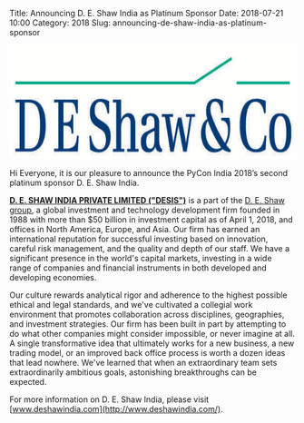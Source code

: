 Title: Announcing D. E. Shaw India as Platinum Sponsor
Date: 2018-07-21 10:00
Category: 2018
Slug: announcing-de-shaw-india-as-platinum-sponsor

<p class="text-center">
	<a href="http://www.deshawindia.com/" target="_blank">
		<img src="https://raw.githubusercontent.com/pythonindia/inpycon2018/master/img/sponsors/DESCO_Logo_2c.jpg" alt="D. E. Shaw India" height="200"/>
	</a>
</p>

Hi Everyone, it is our pleasure to announce the PyCon India 2018’s second platinum sponsor D. E. Shaw India.
<!-- PELICAN_END_SUMMARY -->

**[D. E. SHAW INDIA PRIVATE LIMITED ("DESIS")](http://www.deshawindia.com/)** is a part of the [D. E. Shaw group](http://www.deshaw.com/), a global investment and technology development firm founded in 1988 with more than $50 billion in investment capital as of April 1, 2018, and offices in North America, Europe, and Asia. Our firm has earned an international reputation for successful investing based on innovation, careful risk management, and the quality and depth of our staff. We have a significant presence in the world's capital markets, investing in a wide range of companies and financial instruments in both developed and developing economies.

Our culture rewards analytical rigor and adherence to the highest possible ethical and legal standards, and we've cultivated a collegial work environment that promotes collaboration across disciplines, geographies, and investment strategies. Our firm has been built in part by attempting to do what other companies might consider impossible, or never imagine at all. A single transformative idea that ultimately works for a new business, a new trading model, or an improved back office process is worth a dozen ideas that lead nowhere. We've learned that when an extraordinary team sets extraordinarily ambitious goals, astonishing breakthroughs can be expected.

For more information on D. E. Shaw India, please visit [www.deshawindia.com](http://www.deshawindia.com/).